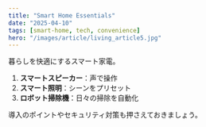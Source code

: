 ```yaml
---
title: "Smart Home Essentials"
date: "2025-04-10"
tags: [smart-home, tech, convenience]
hero: "/images/article/living_article5.jpg"
---
```


暮らしを快適にするスマート家電。  
1. **スマートスピーカー**：声で操作  
2. **スマート照明**：シーンをプリセット  
3. **ロボット掃除機**：日々の掃除を自動化  

導入のポイントやセキュリティ対策も押さえておきましょう。

